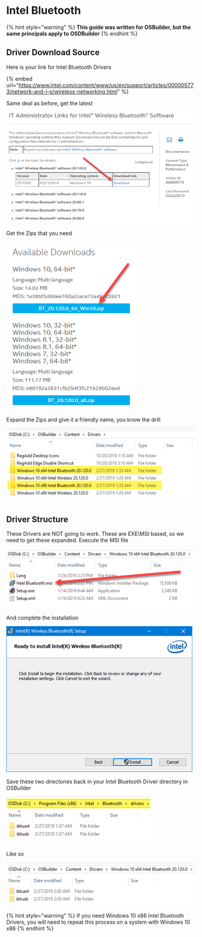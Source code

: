 # Intel Bluetooth

{% hint style="warning" %}
**This guide was written for OSBuilder, but the same principals apply to OSDBuilder**
{% endhint %}

## Driver Download Source

Here is your link for Intel Bluetooth Drivers

{% embed url="https://www.intel.com/content/www/us/en/support/articles/000005773/network-and-i-o/wireless-networking.html" %}

Same deal as before, get the latest

![](../../../../../.gitbook/assets/image%20%2875%29.png)

Get the Zips that you need

![](../../../../../.gitbook/assets/image%20%28276%29.png)

Expand the Zips and give it a friendly name, you know the drill

![](../../../../../.gitbook/assets/image%20%28285%29.png)

## 

## Driver Structure

These Drivers are NOT going to work.  These are EXE\MSI based, so we need to get these expanded.  Execute the MSI file

![](../../../../../.gitbook/assets/image%20%28140%29.png)

And complete the installation

![](../../../../../.gitbook/assets/image%20%28103%29.png)

Save these two directories back in your Intel Bluetooth Driver directory in OSBuilder

![](../../../../../.gitbook/assets/image%20%28191%29.png)

Like so

![](../../../../../.gitbook/assets/image%20%28296%29.png)

{% hint style="warning" %}
If you need Windows 10 x86 Intel Bluetooth Drivers, you will need to repeat this process on a system with Windows 10 x86
{% endhint %}

